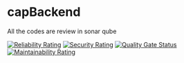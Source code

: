 # capBackend

All the codes are review in sonar qube

[![Reliability Rating](http://localhost:9000/api/project_badges/measure?project=capBack&metric=reliability_rating&token=sqb_b8c36ef1f78cf2e3b59be6d4310c1f4f21182f68)](http://localhost:9000/dashboard?id=capBack)
[![Security Rating](http://localhost:9000/api/project_badges/measure?project=capBack&metric=security_rating&token=sqb_b8c36ef1f78cf2e3b59be6d4310c1f4f21182f68)](http://localhost:9000/dashboard?id=capBack)
[![Quality Gate Status](http://localhost:9000/api/project_badges/measure?project=capBack&metric=alert_status&token=sqb_b8c36ef1f78cf2e3b59be6d4310c1f4f21182f68)](http://localhost:9000/dashboard?id=capBack)
[![Maintainability Rating](http://localhost:9000/api/project_badges/measure?project=capBack&metric=sqale_rating&token=sqb_b8c36ef1f78cf2e3b59be6d4310c1f4f21182f68)](http://localhost:9000/dashboard?id=capBack)